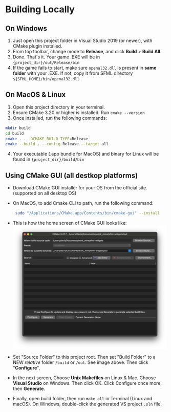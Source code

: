 # Building Locally

## On Windows

1. Just open this project folder in Visual Studio 2019 (or newer), with
   CMake plugin installed.
2. From top toolbar, change mode to **Release**, and click **Build** > **Build All**.
3. Done. That's it. Your game .EXE will be in `{project_dir}/out/Release/bin`
4. If the game fails to start, make sure `openal32.dll` is present in **same folder** with your .EXE. If not, copy it from SFML directory `${SFML_HOME}/bin/openal32.dll`

## On MacOS & Linux

1. Open this project directory in your terminal.
2. Ensure CMake 3.20 or higher is installed. Run `cmake --version`
3. Once installed, run the following commands:

```bash
mkdir build
cd build
cmake . . -DCMAKE_BUILD_TYPE=Release
cmake --build . --config Release --target all

```

4. Your executable (.app bundle for MacOS) and binary for Linux will be found in `{project_dir}/build/bin`

## Using CMake GUI (all destkop platforms)

- Download CMake GUI installer for your OS from the official site. (supported on all desktop OS)
- On MacOS, to add Cmake CLI to path, run the following command:
  ```bash
   sudo "/Applications/CMake.app/Contents/bin/cmake-gui" --install
  ```
- This is how the home screen of CMake GUI looks like:
  ![cmake_screenshot](cmake/cmake_gui.png)

- Set "Source Folder" to this project root. Then set "Build Folder" to a NEW _relative_ folder `/build` or `/out`. See image above. Then click "**Configure**",
- In the next screen, Choose **Unix Makefiles** on Linux & Mac. Choose **Visual Studio** on Windows. Then click OK. Click Configure once more, then **Generate**.
- Finally, open build folder, then run `make all` in Terminal (Linux and macOS). On Windows, double-click the generated VS project `.sln` file.

